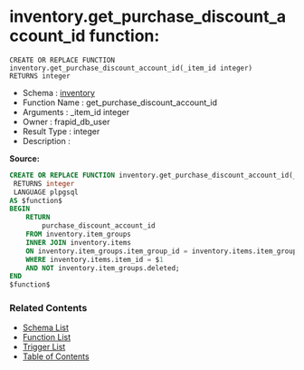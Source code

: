 # inventory.get_purchase_discount_account_id function:

```plpgsql
CREATE OR REPLACE FUNCTION inventory.get_purchase_discount_account_id(_item_id integer)
RETURNS integer
```
* Schema : [inventory](../../schemas/inventory.md)
* Function Name : get_purchase_discount_account_id
* Arguments : _item_id integer
* Owner : frapid_db_user
* Result Type : integer
* Description : 


**Source:**
```sql
CREATE OR REPLACE FUNCTION inventory.get_purchase_discount_account_id(_item_id integer)
 RETURNS integer
 LANGUAGE plpgsql
AS $function$
BEGIN
    RETURN
        purchase_discount_account_id
    FROM inventory.item_groups
    INNER JOIN inventory.items
    ON inventory.item_groups.item_group_id = inventory.items.item_group_id
    WHERE inventory.items.item_id = $1
	AND NOT inventory.item_groups.deleted;    
END
$function$

```

### Related Contents
* [Schema List](../../schemas.md)
* [Function List](../../functions.md)
* [Trigger List](../../triggers.md)
* [Table of Contents](../../README.md)

